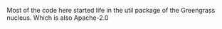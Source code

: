 <!---
SPDX-FileCopyrightText: Amazon.com, Inc. or its affiliates. All Rights Reserved.
SPDX-License-Identifier: Apache-2.0
-->

Most of the code here started life in the util package of the Greengrass nucleus.
Which is also Apache-2.0
